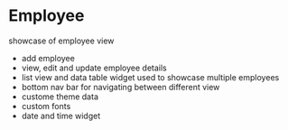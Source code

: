 # Employee

showcase of employee view 

- add employee 
- view, edit and update employee details
- list view and data table widget used to showcase multiple employees 
- bottom nav bar for navigating between different view
- custome theme data
- custom fonts 
- date and time widget



